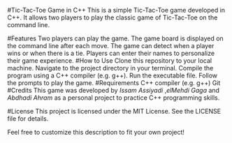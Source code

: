 #Tic-Tac-Toe Game in C++
This is a simple Tic-Tac-Toe game developed in C++. It allows two players to play the classic game of Tic-Tac-Toe on the command line.

#Features
Two players can play the game.
The game board is displayed on the command line after each move.
The game can detect when a player wins or when there is a tie.
Players can enter their names to personalize their game experience.
#How to Use
Clone this repository to your local machine.
Navigate to the project directory in your terminal.
Compile the program using a C++ compiler (e.g. g++).
Run the executable file.
Follow the prompts to play the game.
#Requirements
C++ compiler (e.g. g++)
Git
#Credits
This game was developed by *Issam Assiyadi* ,*elMehdi Gaga* and *Abdhadi Ahram*  as a personal project to practice C++ programming skills.

#License
This project is licensed under the MIT License. See the LICENSE file for details.

Feel free to customize this description to fit your own project!

